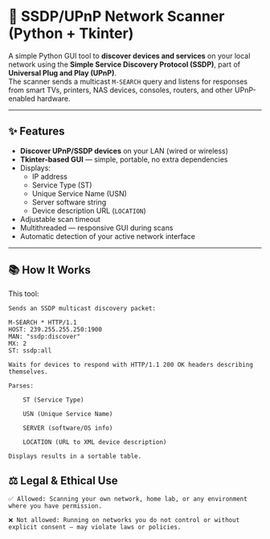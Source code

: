 # 📡 SSDP/UPnP Network Scanner (Python + Tkinter)

A simple Python GUI tool to **discover devices and services** on your local network using the **Simple Service Discovery Protocol (SSDP)**, part of **Universal Plug and Play (UPnP)**.  
The scanner sends a multicast `M-SEARCH` query and listens for responses from smart TVs, printers, NAS devices, consoles, routers, and other UPnP-enabled hardware.

---

## ✨ Features

- **Discover UPnP/SSDP devices** on your LAN (wired or wireless)
- **Tkinter-based GUI** — simple, portable, no extra dependencies
- Displays:
  - IP address
  - Service Type (ST)
  - Unique Service Name (USN)
  - Server software string
  - Device description URL (`LOCATION`)
- Adjustable scan timeout
- Multithreaded — responsive GUI during scans
- Automatic detection of your active network interface

---

## 📚 How It Works

This tool:

    Sends an SSDP multicast discovery packet:

    M-SEARCH * HTTP/1.1
    HOST: 239.255.255.250:1900
    MAN: "ssdp:discover"
    MX: 2
    ST: ssdp:all

    Waits for devices to respond with HTTP/1.1 200 OK headers describing themselves.

    Parses:

        ST (Service Type)

        USN (Unique Service Name)

        SERVER (software/OS info)

        LOCATION (URL to XML device description)

    Displays results in a sortable table.

## ⚖️ Legal & Ethical Use

    ✅ Allowed: Scanning your own network, home lab, or any environment where you have permission.

    ❌ Not allowed: Running on networks you do not control or without explicit consent — may violate laws or policies.
